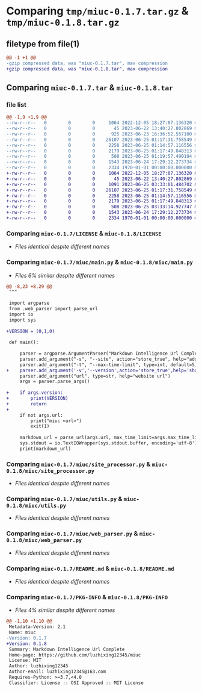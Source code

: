 # Comparing `tmp/miuc-0.1.7.tar.gz` & `tmp/miuc-0.1.8.tar.gz`

## filetype from file(1)

```diff
@@ -1 +1 @@
-gzip compressed data, was "miuc-0.1.7.tar", max compression
+gzip compressed data, was "miuc-0.1.8.tar", max compression
```

## Comparing `miuc-0.1.7.tar` & `miuc-0.1.8.tar`

### file list

```diff
@@ -1,9 +1,9 @@
--rw-r--r--   0        0        0     1064 2022-12-05 18:27:07.136320 miuc-0.1.7/LICENSE
--rw-r--r--   0        0        0       45 2023-06-22 13:40:27.802869 miuc-0.1.7/miuc/__init__.py
--rw-r--r--   0        0        0      925 2023-06-23 16:36:52.557100 miuc-0.1.7/miuc/main.py
--rw-r--r--   0        0        0    26107 2023-06-25 01:17:31.758549 miuc-0.1.7/miuc/site_processor.py
--rw-r--r--   0        0        0     2258 2023-06-25 01:14:57.116556 miuc-0.1.7/miuc/utils.py
--rw-r--r--   0        0        0     2179 2023-06-25 01:17:49.848313 miuc-0.1.7/miuc/web_parser.py
--rw-r--r--   0        0        0      508 2023-06-25 01:19:57.490194 miuc-0.1.7/pyproject.toml
--rw-r--r--   0        0        0     1543 2023-06-24 17:29:12.273734 miuc-0.1.7/README.md
--rw-r--r--   0        0        0     2334 1970-01-01 00:00:00.000000 miuc-0.1.7/PKG-INFO
+-rw-r--r--   0        0        0     1064 2022-12-05 18:27:07.136320 miuc-0.1.8/LICENSE
+-rw-r--r--   0        0        0       45 2023-06-22 13:40:27.802869 miuc-0.1.8/miuc/__init__.py
+-rw-r--r--   0        0        0     1091 2023-06-25 03:33:01.484702 miuc-0.1.8/miuc/main.py
+-rw-r--r--   0        0        0    26107 2023-06-25 01:17:31.758549 miuc-0.1.8/miuc/site_processor.py
+-rw-r--r--   0        0        0     2258 2023-06-25 01:14:57.116556 miuc-0.1.8/miuc/utils.py
+-rw-r--r--   0        0        0     2179 2023-06-25 01:17:49.848313 miuc-0.1.8/miuc/web_parser.py
+-rw-r--r--   0        0        0      508 2023-06-25 03:33:14.927747 miuc-0.1.8/pyproject.toml
+-rw-r--r--   0        0        0     1543 2023-06-24 17:29:12.273734 miuc-0.1.8/README.md
+-rw-r--r--   0        0        0     2334 1970-01-01 00:00:00.000000 miuc-0.1.8/PKG-INFO
```

### Comparing `miuc-0.1.7/LICENSE` & `miuc-0.1.8/LICENSE`

 * *Files identical despite different names*

### Comparing `miuc-0.1.7/miuc/main.py` & `miuc-0.1.8/miuc/main.py`

 * *Files 6% similar despite different names*

```diff
@@ -8,23 +8,29 @@
 """
 
 import argparse
 from .web_parser import parse_url
 import io
 import sys
 
+VERSION = (0,1,0)
 
 def main():
     
     parser = argparse.ArgumentParser("Markdown Intelligence Url Complete")
     parser.add_argument("-s", "--site", action="store_true", help="add site info")
     parser.add_argument("-t", "--max-time-limit", type=int, default=5, help="max time limit")
+    parser.add_argument('-v','--version',action='store_true',help='show version')
     parser.add_argument("url", type=str, help="website url")
     args = parser.parse_args()
 
+    if args.version:
+        print(VERSION)
+        return
+
     if not args.url:
         print("miuc <url>")
         exit(1)
 
     markdown_url = parse_url(args.url, max_time_limit=args.max_time_limit)
     sys.stdout = io.TextIOWrapper(sys.stdout.buffer, encoding='utf-8')
     print(markdown_url)
```

### Comparing `miuc-0.1.7/miuc/site_processor.py` & `miuc-0.1.8/miuc/site_processor.py`

 * *Files identical despite different names*

### Comparing `miuc-0.1.7/miuc/utils.py` & `miuc-0.1.8/miuc/utils.py`

 * *Files identical despite different names*

### Comparing `miuc-0.1.7/miuc/web_parser.py` & `miuc-0.1.8/miuc/web_parser.py`

 * *Files identical despite different names*

### Comparing `miuc-0.1.7/README.md` & `miuc-0.1.8/README.md`

 * *Files identical despite different names*

### Comparing `miuc-0.1.7/PKG-INFO` & `miuc-0.1.8/PKG-INFO`

 * *Files 4% similar despite different names*

```diff
@@ -1,10 +1,10 @@
 Metadata-Version: 2.1
 Name: miuc
-Version: 0.1.7
+Version: 0.1.8
 Summary: Markdown Intelligence Url Complete
 Home-page: https://github.com/luzhixing12345/miuc
 License: MIT
 Author: luzhixing12345
 Author-email: luzhixing12345@163.com
 Requires-Python: >=3.7,<4.0
 Classifier: License :: OSI Approved :: MIT License
```

